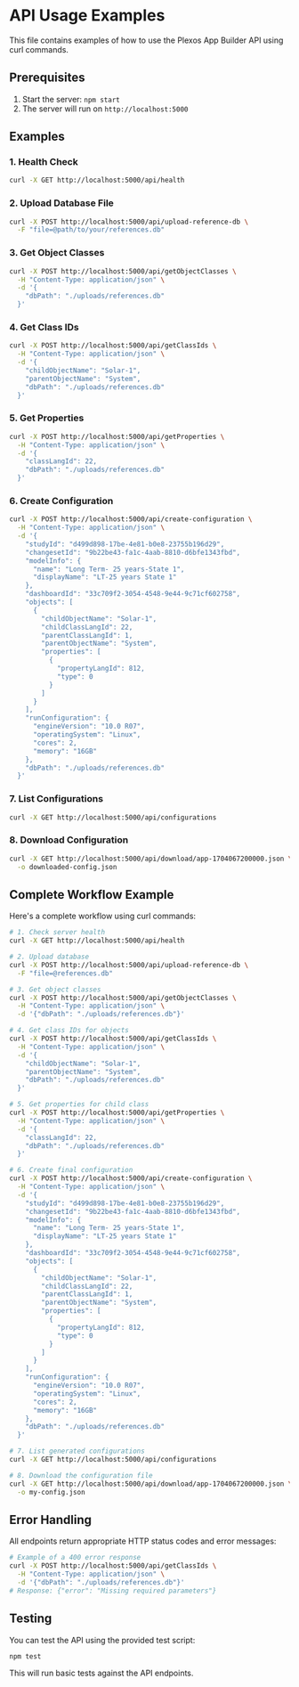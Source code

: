 # API Usage Examples

This file contains examples of how to use the Plexos App Builder API using curl commands.

## Prerequisites

1. Start the server: `npm start`
2. The server will run on `http://localhost:5000`

## Examples

### 1. Health Check

```bash
curl -X GET http://localhost:5000/api/health
```

### 2. Upload Database File

```bash
curl -X POST http://localhost:5000/api/upload-reference-db \
  -F "file=@path/to/your/references.db"
```

### 3. Get Object Classes

```bash
curl -X POST http://localhost:5000/api/getObjectClasses \
  -H "Content-Type: application/json" \
  -d '{
    "dbPath": "./uploads/references.db"
  }'
```

### 4. Get Class IDs

```bash
curl -X POST http://localhost:5000/api/getClassIds \
  -H "Content-Type: application/json" \
  -d '{
    "childObjectName": "Solar-1",
    "parentObjectName": "System",
    "dbPath": "./uploads/references.db"
  }'
```

### 5. Get Properties

```bash
curl -X POST http://localhost:5000/api/getProperties \
  -H "Content-Type: application/json" \
  -d '{
    "classLangId": 22,
    "dbPath": "./uploads/references.db"
  }'
```

### 6. Create Configuration

```bash
curl -X POST http://localhost:5000/api/create-configuration \
  -H "Content-Type: application/json" \
  -d '{
    "studyId": "d499d898-17be-4e81-b0e8-23755b196d29",
    "changesetId": "9b22be43-fa1c-4aab-8810-d6bfe1343fbd",
    "modelInfo": {
      "name": "Long Term- 25 years-State 1",
      "displayName": "LT-25 years State 1"
    },
    "dashboardId": "33c709f2-3054-4548-9e44-9c71cf602758",
    "objects": [
      {
        "childObjectName": "Solar-1",
        "childClassLangId": 22,
        "parentClassLangId": 1,
        "parentObjectName": "System",
        "properties": [
          {
            "propertyLangId": 812,
            "type": 0
          }
        ]
      }
    ],
    "runConfiguration": {
      "engineVersion": "10.0 R07",
      "operatingSystem": "Linux",
      "cores": 2,
      "memory": "16GB"
    },
    "dbPath": "./uploads/references.db"
  }'
```

### 7. List Configurations

```bash
curl -X GET http://localhost:5000/api/configurations
```

### 8. Download Configuration

```bash
curl -X GET http://localhost:5000/api/download/app-1704067200000.json \
  -o downloaded-config.json
```

## Complete Workflow Example

Here's a complete workflow using curl commands:

```bash
# 1. Check server health
curl -X GET http://localhost:5000/api/health

# 2. Upload database
curl -X POST http://localhost:5000/api/upload-reference-db \
  -F "file=@references.db"

# 3. Get object classes
curl -X POST http://localhost:5000/api/getObjectClasses \
  -H "Content-Type: application/json" \
  -d '{"dbPath": "./uploads/references.db"}'

# 4. Get class IDs for objects
curl -X POST http://localhost:5000/api/getClassIds \
  -H "Content-Type: application/json" \
  -d '{
    "childObjectName": "Solar-1",
    "parentObjectName": "System",
    "dbPath": "./uploads/references.db"
  }'

# 5. Get properties for child class
curl -X POST http://localhost:5000/api/getProperties \
  -H "Content-Type: application/json" \
  -d '{
    "classLangId": 22,
    "dbPath": "./uploads/references.db"
  }'

# 6. Create final configuration
curl -X POST http://localhost:5000/api/create-configuration \
  -H "Content-Type: application/json" \
  -d '{
    "studyId": "d499d898-17be-4e81-b0e8-23755b196d29",
    "changesetId": "9b22be43-fa1c-4aab-8810-d6bfe1343fbd",
    "modelInfo": {
      "name": "Long Term- 25 years-State 1",
      "displayName": "LT-25 years State 1"
    },
    "dashboardId": "33c709f2-3054-4548-9e44-9c71cf602758",
    "objects": [
      {
        "childObjectName": "Solar-1",
        "childClassLangId": 22,
        "parentClassLangId": 1,
        "parentObjectName": "System",
        "properties": [
          {
            "propertyLangId": 812,
            "type": 0
          }
        ]
      }
    ],
    "runConfiguration": {
      "engineVersion": "10.0 R07",
      "operatingSystem": "Linux",
      "cores": 2,
      "memory": "16GB"
    },
    "dbPath": "./uploads/references.db"
  }'

# 7. List generated configurations
curl -X GET http://localhost:5000/api/configurations

# 8. Download the configuration file
curl -X GET http://localhost:5000/api/download/app-1704067200000.json \
  -o my-config.json
```

## Error Handling

All endpoints return appropriate HTTP status codes and error messages:

```bash
# Example of a 400 error response
curl -X POST http://localhost:5000/api/getClassIds \
  -H "Content-Type: application/json" \
  -d '{"dbPath": "./uploads/references.db"}'
# Response: {"error": "Missing required parameters"}
```

## Testing

You can test the API using the provided test script:

```bash
npm test
```

This will run basic tests against the API endpoints. 